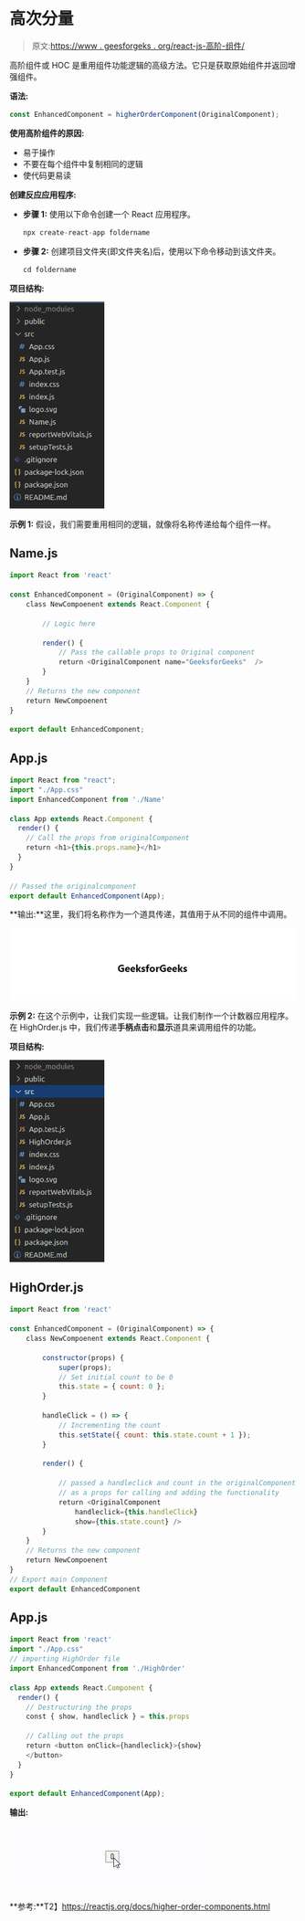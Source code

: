 # 高次分量

> 原文:[https://www . geesforgeks . org/react-js-高阶-组件/](https://www.geeksforgeeks.org/react-js-higher-order-components/)

高阶组件或 HOC 是重用组件功能逻辑的高级方法。它只是获取原始组件并返回增强组件。

**语法:**

```jsx
const EnhancedComponent = higherOrderComponent(OriginalComponent);
```

**使用高阶组件的原因:**

*   易于操作
*   不要在每个组件中复制相同的逻辑
*   使代码更易读

**创建反应应用程序:**

*   **步骤 1:** 使用以下命令创建一个 React 应用程序。

    ```jsx
    npx create-react-app foldername
    ```

*   **步骤 2:** 创建项目文件夹(即文件夹名)后，使用以下命令移动到该文件夹。

    ```jsx
    cd foldername
    ```

**项目结构:**

![](img/81aebf41e23c216d18dd33f3ed0f331c.png)

**示例 1:** 假设，我们需要重用相同的逻辑，就像将名称传递给每个组件一样。

## Name.js

```jsx
import React from 'react'

const EnhancedComponent = (OriginalComponent) => {
    class NewCompoenent extends React.Component {

        // Logic here

        render() {
            // Pass the callable props to Original component
            return <OriginalComponent name="GeeksforGeeks"  /> 
        }
    }
    // Returns the new component
    return NewCompoenent
}

export default EnhancedComponent;
```

## App.js

```jsx
import React from "react";
import "./App.css"
import EnhancedComponent from './Name'

class App extends React.Component {
  render() {
    // Call the props from originalComponent
    return <h1>{this.props.name}</h1> 
  }
}

// Passed the originalcomponent 
export default EnhancedComponent(App);
```

**输出:**这里，我们将名称作为一个道具传递，其值用于从不同的组件中调用。

![](img/5fe34e7bc575999c8d025029cdd5ad00.png)

**示例 2:** 在这个示例中，让我们实现一些逻辑。让我们制作一个计数器应用程序。在 HighOrder.js 中，我们传递**手柄点击**和**显示**道具来调用组件的功能。

**项目结构:**

![](img/cd012e206b164c37a505914a58ec04dc.png)

## HighOrder.js

```jsx
import React from 'react'

const EnhancedComponent = (OriginalComponent) => {
    class NewCompoenent extends React.Component {

        constructor(props) {
            super(props);
            // Set initial count to be 0
            this.state = { count: 0 }; 
        }

        handleClick = () => {
            // Incrementing the count
            this.setState({ count: this.state.count + 1 }); 
        }

        render() {

            // passed a handleclick and count in the originalComponent
            // as a props for calling and adding the functionality
            return <OriginalComponent
                handleclick={this.handleClick} 
                show={this.state.count} /> 
        }
    }
    // Returns the new component
    return NewCompoenent 
}
// Export main Component
export default EnhancedComponent 
```

## App.js

```jsx
import React from 'react'
import "./App.css"
// importing HighOrder file
import EnhancedComponent from './HighOrder' 

class App extends React.Component {
  render() {
    // Destructuring the props
    const { show, handleclick } = this.props

    // Calling out the props
    return <button onClick={handleclick}>{show}
    </button> 
  }
}

export default EnhancedComponent(App);
```

**输出:**

![](img/401083c948acab167e6a95e624546d1f.png)

**参考:**T2】https://reactjs.org/docs/higher-order-components.html